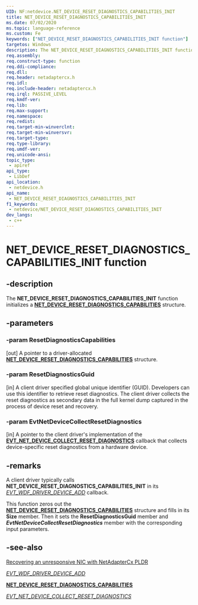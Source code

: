 ```yaml
---
UID: NF:netdevice.NET_DEVICE_RESET_DIAGNOSTICS_CAPABILITIES_INIT
title: NET_DEVICE_RESET_DIAGNOSTICS_CAPABILITIES_INIT
ms.date: 07/02/2020
ms.topic: language-reference
ms.custom: Fe
keywords: ["NET_DEVICE_RESET_DIAGNOSTICS_CAPABILITIES_INIT function"]
targetos: Windows
description: The NET_DEVICE_RESET_DIAGNOSTICS_CAPABILITIES_INIT function initializes a NET_DEVICE_RESET_DIAGNOSTICS_CAPABILITIES structure.
req.assembly:
req.construct-type: function
req.ddi-compliance:
req.dll:
req.header: netadaptercx.h
req.idl:
req.include-header: netadaptercx.h
req.irql: PASSIVE_LEVEL
req.kmdf-ver:
req.lib:
req.max-support:
req.namespace:
req.redist:
req.target-min-winverclnt:
req.target-min-winversvr:
req.target-type:
req.type-library:
req.umdf-ver:
req.unicode-ansi:
topic_type:
 - apiref
api_type:
 - LibDef
api_location:
 - netdevice.h
api_name:
 - NET_DEVICE_RESET_DIAGNOSTICS_CAPABILITIES_INIT
f1_keywords:
 - netdevice/NET_DEVICE_RESET_DIAGNOSTICS_CAPABILITIES_INIT
dev_langs:
 - c++
---
```


# NET_DEVICE_RESET_DIAGNOSTICS_CAPABILITIES_INIT function

## -description

The **NET_DEVICE_RESET_DIAGNOSTICS_CAPABILITIES_INIT** function initializes a [**NET_DEVICE_RESET_DIAGNOSTICS_CAPABILITIES**](ns-netdevice-net_device_reset_diagnostics_capabilities.md) structure.

## -parameters

### -param ResetDiagnosticsCapabilities

[out] A pointer to a driver-allocated [**NET_DEVICE_RESET_DIAGNOSTICS_CAPABILITIES**](ns-netdevice-net_device_reset_diagnostics_capabilities.md) structure.

### -param ResetDiagnosticsGuid

[in] A client driver specified global unique identifier (GUID). Developers can use this identifier to retrieve reset diagnostics. The client driver collects the reset diagnostics as secondary data in the full kernel dump captured in the process of device reset and recovery.

### -param EvtNetDeviceCollectResetDiagnostics

[in] A pointer to the client driver's implementation of the [**EVT_NET_DEVICE_COLLECT_RESET_DIAGNOSTICS**](nc-netdevice-evt_net_device_collect_reset_diagnostics.md) callback that collects device-specific reset diagnostics from a hardware device.

## -remarks

A client driver typically calls **NET_DEVICE_RESET_DIAGNOSTICS_CAPABILITIES_INIT** in its [*EVT_WDF_DRIVER_DEVICE_ADD*](../wdfdriver/nc-wdfdriver-evt_wdf_driver_device_add.md) callback.

This function zeros out the [**NET_DEVICE_RESET_DIAGNOSTICS_CAPABILITIES**](ns-netdevice-net_device_reset_diagnostics_capabilities.md) structure and fills in its **Size** member. Then it sets the **ResetDiagnosticsGuid** member and ***EvtNetDeviceCollectResetDiagnostics*** member with the corresponding input parameters.

## -see-also

[Recovering an unresponsive NIC with NetAdapterCx PLDR](/windows-hardware/drivers/netcx/platform-level-device-reset/)

[*EVT_WDF_DRIVER_DEVICE_ADD*](../wdfdriver/nc-wdfdriver-evt_wdf_driver_device_add.md)

[**NET_DEVICE_RESET_DIAGNOSTICS_CAPABILITIES**](ns-netdevice-net_device_reset_diagnostics_capabilities.md)

[*EVT_NET_DEVICE_COLLECT_RESET_DIAGNOSTICS*](nc-netdevice-evt_net_device_collect_reset_diagnostics.md)

